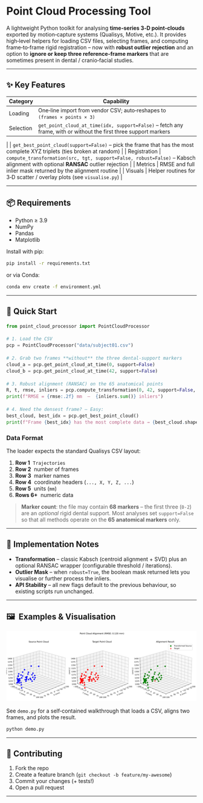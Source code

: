 # Point Cloud Processing Tool

A lightweight Python toolkit for analysing **time‑series 3‑D point‑clouds** exported by motion‑capture systems (Qualisys, Motive, etc.).  It provides high‑level helpers for loading CSV files, selecting frames, and computing frame‑to‑frame rigid registration – now with **robust outlier rejection** and an option to **ignore or keep three reference‑frame markers** that are sometimes present in dental / cranio‑facial studies.

---

## ✨  Key Features

| Category | Capability |
| -------- | ---------- |
| Loading  | One‑line import from vendor CSV; auto‑reshapes to `(frames × points × 3)` |
| Selection | `get_point_cloud_at_time(idx, support=False)` – fetch any frame, with or without the first three support markers |

|          | `get_best_point_cloud(support=False)` – pick the frame that has the most complete XYZ triplets (ties broken at random) |
| Registration | `compute_transformation(src, tgt, support=False, robust=False)` – Kabsch alignment with optional **RANSAC** outlier rejection |
| Metrics   | RMSE and full inlier mask returned by the alignment routine |
| Visuals   | Helper routines for 3‑D scatter / overlay plots (see `visualise.py`) |

---

## 📦  Requirements

* Python ≥ 3.9
* NumPy
* Pandas
* Matplotlib

Install with pip:

```bash
pip install -r requirements.txt
```

or via Conda:

```bash
conda env create -f environment.yml
```

---
## 🚀  Quick Start

```python
from point_cloud_processor import PointCloudProcessor

# 1. Load the CSV
pcp = PointCloudProcessor("data/subject01.csv")

# 2. Grab two frames **without** the three dental‑support markers
cloud_a = pcp.get_point_cloud_at_time(0, support=False)
cloud_b = pcp.get_point_cloud_at_time(42, support=False)

# 3. Robust alignment (RANSAC) on the 65 anatomical points
R, t, rmse, inliers = pcp.compute_transformation(0, 42, support=False, robust=True)
print(f"RMSE = {rmse:.2f} mm  –  {inliers.sum()} inliers")

# 4. Need the densest frame? – Easy:
best_cloud, best_idx = pcp.get_best_point_cloud()
print(f"Frame {best_idx} has the most complete data → {best_cloud.shape[0]} points")
```

### Data Format

The loader expects the standard Qualisys CSV layout:

1. **Row 1**  `Trajectories`
2. **Row 2**  number of frames
3. **Row 3**  marker names
4. **Row 4**  coordinate headers (`..., X, Y, Z, ...`)
5. **Row 5**  units (`mm`)
6. **Rows 6+**  numeric data

> **Marker count**: the file may contain **68 markers** – the first three (`0‑2`) are an *optional* rigid dental support.  Most analyses set `support=False` so that all methods operate on the **65 anatomical markers** only.

---
## 🔧  Implementation Notes

* **Transformation** – classic Kabsch (centroid alignment + SVD) plus an optional RANSAC wrapper (configurable threshold / iterations).
* **Outlier Mask** – when `robust=True`, the boolean mask returned lets you visualise or further process the inliers.
* **API Stability** – all new flags default to the previous behaviour, so existing scripts run unchanged.

---

## 🖼️  Examples & Visualisation

![Registered point clouds](images/point_cloud_comparison.png)

See `demo.py` for a self‑contained walkthrough that loads a CSV, aligns two frames, and plots the result.

```bash
python demo.py
```

---
## 🤝  Contributing

1. Fork the repo
2. Create a feature branch (`git checkout -b feature/my-awesome`)  
3. Commit your changes (+ tests!)
4. Open a pull request

---
